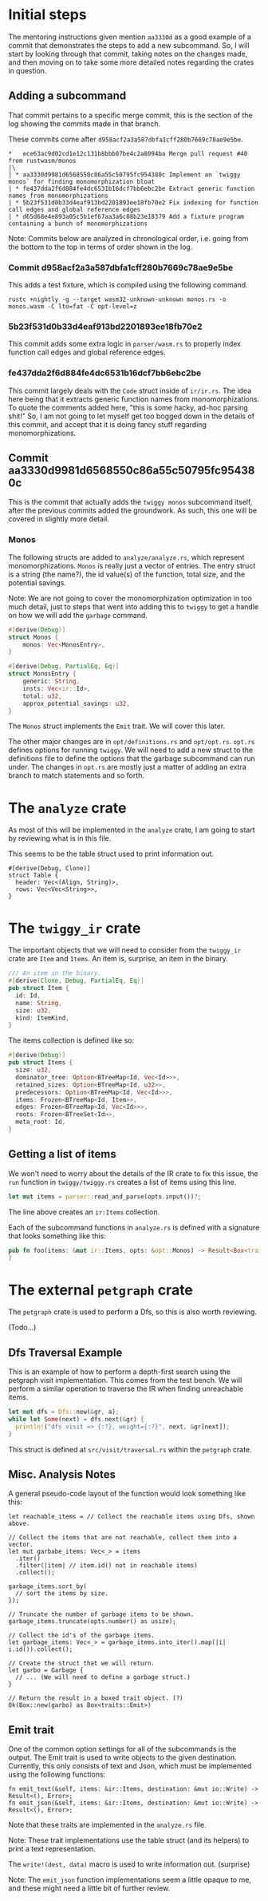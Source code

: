 # Initial steps

The mentoring instructions given mention `aa3330d` as a good example of a
commit that demonstrates the steps to add a new subcommand. So, I will start
by looking through that commit, taking notes on the changes made, and then
moving on to take some more detailed notes regarding the crates in question.

## Adding a subcommand

That commit pertains to a specific merge commit, this is the section of the
log showing the commits made in that branch.

These commits come after `d958acf2a3a587dbfa1cff280b7669c78ae9e5be`.

```
*   ece63ac9d02cd1e12c131b8bbb07be4c2a8094ba Merge pull request #40 from rustwasm/monos
|\
| * aa3330d9981d6568550c86a55c50795fc954380c Implement an `twiggy monos` for finding monomorphization bloat
| * fe437dda2f6d884fe4dc6531b16dcf7bb6ebc2be Extract generic function names from monomorphizations
| * 5b23f531d0b33d4eaf913bd2201893ee18fb70e2 Fix indexing for function call edges and global reference edges
| * d65d68e4e893a05c5b1ef67aa3a6c88b23e18379 Add a fixture program containing a bunch of monomorphizations
```

Note: Commits below are analyzed in chronological order, i.e. going from the
bottom to the top in terms of order shown in the log.

### Commit d958acf2a3a587dbfa1cff280b7669c78ae9e5be

This adds a test fixture, which is compiled using the following command.

```
rustc +nightly -g --target wasm32-unknown-unknown monos.rs -o monos.wasm -C lto=fat -C opt-level=z
```

### 5b23f531d0b33d4eaf913bd2201893ee18fb70e2

This commit adds some extra logic in `parser/wasm.rs` to properly index
function call edges and global reference edges.

### fe437dda2f6d884fe4dc6531b16dcf7bb6ebc2be

This commit largely deals with the `Code` struct inside of `ir/ir.rs`.
The idea here being that it extracts generic function names from
monomorphizations. To quote the comments added here, "this is some hacky,
ad-hoc parsing shit!" So, I am not going to let myself get too bogged down
in the details of this commit, and accept that it is doing fancy stuff
regarding monomorphizations.

## Commit aa3330d9981d6568550c86a55c50795fc954380c

This is the commit that actually adds the `twiggy monos` subcommand itself,
after the previous commits added the groundwork. As such, this one will be
covered in slightly more detail.

### Monos

The following structs are added to `analyze/analyze.rs`, which represent
monomorphizations. `Monos` is really just a vector of entries. The entry
struct is a string (the name?), the id value(s) of the function, total size,
and the potential savings.

Note: We are not going to cover the monomorphization optimization in too much
detail, just to steps that went into adding this to `twiggy` to get a handle
on how we will add the `garbage` command.

```rust
#[derive(Debug)]
struct Monos {
    monos: Vec<MonosEntry>,
}

#[derive(Debug, PartialEq, Eq)]
struct MonosEntry {
    generic: String,
    insts: Vec<ir::Id>,
    total: u32,
    approx_potential_savings: u32,
}
```

The `Monos` struct implements the `Emit` trait. We will cover this later.

The other major changes are in `opt/definitions.rs` and `opt/opt.rs`.
`opt.rs` defines options for running `twiggy`. We will need to add a new
struct to the definitions file to define the options that the garbage
subcommand can run under. The changes in `opt.rs` are mostly just a matter
of adding an extra branch to match statements and so forth.

# The `analyze` crate

As most of this will be implemented in the `analyze` crate, I am going to
start by reviewing what is in this file.

This seems to be the table struct used to print information out.

```
#[derive(Debug, Clone)]
struct Table {
  header: Vec<(Align, String)>,
  rows: Vec<Vec<String>>,
}
```

# The `twiggy_ir` crate

The important objects that we will need to consider from the `twiggy_ir` crate
are `Item` and `Items`. An item is, surprise, an item in the binary.

```rust
/// An item in the binary.
#[derive(Clone, Debug, PartialEq, Eq)]
pub struct Item {
  id: Id,
  name: String,
  size: u32,
  kind: ItemKind,
}
```

The items collection is defined like so:

```rust
#[derive(Debug)]
pub struct Items {
  size: u32,
  dominator_tree: Option<BTreeMap<Id, Vec<Id>>>,
  retained_sizes: Option<BTreeMap<Id, u32>>,
  predecessors: Option<BTreeMap<Id, Vec<Id>>>,
  items: Frozen<BTreeMap<Id, Item>>,
  edges: Frozen<BTreeMap<Id, Vec<Id>>>,
  roots: Frozen<BTreeSet<Id>>,
  meta_root: Id,
}
```

## Getting a list of items

We won't need to worry about the details of the IR crate to fix this issue,
the `run` function in `twiggy/twiggy.rs` creates a list of items using this
line.

```rust
let mut items = parser::read_and_parse(opts.input())?;
```

The line above creates an `ir:Items` collection.

Each of the subcommand functions in `analyze.rs` is defined with a signature
that looks something like this:

```rust
pub fn foo(items: &mut ir::Items, opts: &opt::Monos) -> Result<Box<traits::Emit>, traits::Error> {
}
```

# The external `petgraph` crate

The `petgraph` crate is used to perform a Dfs, so this is also worth
reviewing.

(Todo...)

## Dfs Traversal Example

This is an example of how to perform a depth-first search using the petgraph
visit implementation. This comes from the test bench. We will perform a similar
operation to traverse the IR when finding unreachable items.

```rust
let mut dfs = Dfs::new(&gr, a);
while let Some(next) = dfs.next(&gr) {
  println!("dfs visit => {:?}, weight={:?}", next, &gr[next]);
}
```

This struct is defined at `src/visit/traversal.rs` within the `petgraph` crate.

## Misc. Analysis Notes

A general pseudo-code layout of the function would look something like this:

```
let reachable_items = // Collect the reachable items using Dfs, shown above.

// Collect the items that are not reachable, collect them into a vector.
let mut garbabe_items: Vec<_> = items
  .iter()
  .filter(|item| // item.id() not in reachable items)
  .collect();

garbage_items.sort_by(
  // sort the items by size.
});

// Truncate the number of garbage items to be shown.
garbage_items.truncate(opts.number() as usize);

// Collect the id's of the garbage items.
let garbage_items: Vec<_> = garbage_items.into_iter().map(|i| i.id()).collect();

// Create the struct that we will return.
let garbo = Garbage {
  // ... (We will need to define a garbage struct.)
}

// Return the result in a boxed trait object. (?)
Ok(Box::new(garbo) as Box<traits::Emit>)
```

## Emit trait

One of the common option settings for all of the subcommands is the output.
The Emit trait is used to write objects to the given destination. Currently,
this only consists of text and Json, which must be implemented using the
following functions:

```
fn emit_text(&self, items: &ir::Items, destination: &mut io::Write) -> Result<(), Error>;
fn emit_json(&self, items: &ir::Items, destination: &mut io::Write) -> Result<(), Error>;
```

Note that these traits are implemented in the `analyze.rs` file.

Note: These trait implementations use the table struct (and its helpers) to
print a text representation.

The `write!(dest, data)` macro is used to write information out. (surprise)

Note: The `emit_json` function implementations seem a little opaque to me,
and these might need a little bit of further review.

